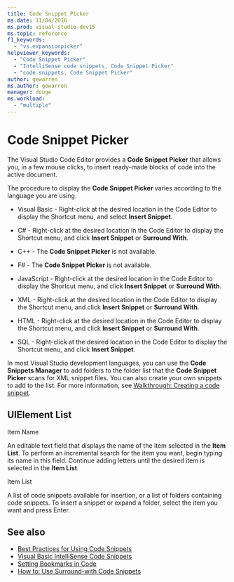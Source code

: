 ```yaml
---
title: Code Snippet Picker
ms.date: 11/04/2016
ms.prod: visual-studio-dev15
ms.topic: reference
f1_keywords:
  - "vs.expansionpicker"
helpviewer_keywords:
  - "Code Snippet Picker"
  - "IntelliSense code snippets, Code Snippet Picker"
  - "code snippets, Code Snippet Picker"
author: gewarren
ms.author: gewarren
manager: douge
ms.workload:
  - "multiple"
---
```

# Code Snippet Picker

The Visual Studio Code Editor provides a **Code Snippet Picker** that allows you, in a few mouse clicks, to insert ready-made blocks of code into the active document.

The procedure to display the **Code Snippet Picker** varies according to the language you are using.

- Visual Basic - Right-click at the desired location in the Code Editor to display the Shortcut menu, and select **Insert Snippet**.

- C# - Right-click at the desired location in the Code Editor to display the Shortcut menu, and click **Insert Snippet** or **Surround With**.

- C++ - The **Code Snippet Picker** is not available.

- F# - The **Code Snippet Picker** is not available.

- JavaScript - Right-click at the desired location in the Code Editor to display the Shortcut menu, and click **Insert Snippet** or **Surround With**.

- XML - Right-click at the desired location in the Code Editor to display the Shortcut menu, and click **Insert Snippet** or **Surround With**.

- HTML - Right-click at the desired location in the Code Editor to display the Shortcut menu, and click **Insert Snippet** or **Surround With**.

- SQL - Right-click at the desired location in the Code Editor to display the Shortcut menu, and click **Insert Snippet**.

In most Visual Studio development languages, you can use the **Code Snippets Manager** to add folders to the folder list that the **Code Snippet Picker** scans for XML snippet files. You can also create your own snippets to add to the list. For more information, see [Walkthrough: Creating a code snippet](../../ide/walkthrough-creating-a-code-snippet.md).

## UIElement List

Item Name

An editable text field that displays the name of the item selected in the **Item List**. To perform an incremental search for the item you want, begin typing its name in this field. Continue adding letters until the desired item is selected in the **Item List**.

Item List

A list of code snippets available for insertion, or a list of folders containing code snippets. To insert a snippet or expand a folder, select the item you want and press Enter.

## See also

- [Best Practices for Using Code Snippets](../../ide/best-practices-for-using-code-snippets.md)
- [Visual Basic IntelliSense Code Snippets](/dotnet/visual-basic/developing-apps/using-ide/intellisense-code-snippets)
- [Setting Bookmarks in Code](../../ide/setting-bookmarks-in-code.md)
- [How to: Use Surround-with Code Snippets](../../ide/how-to-use-surround-with-code-snippets.md)